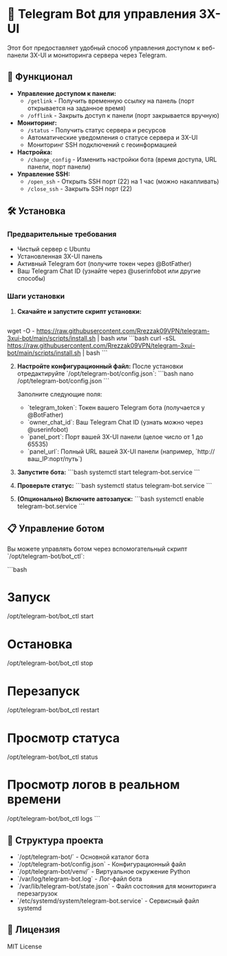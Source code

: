 # 🤖 Telegram Bot для управления 3X-UI

Этот бот предоставляет удобный способ управления доступом к веб-панели 3X-UI и мониторинга сервера через Telegram.

## 🌟 Функционал

- **Управление доступом к панели:**
  - `/getlink` - Получить временную ссылку на панель (порт открывается на заданное время)
  - `/offlink` - Закрыть доступ к панели (порт закрывается вручную)
- **Мониторинг:**
  - `/status` - Получить статус сервера и ресурсов
  - Автоматические уведомления о статусе сервера и 3X-UI
  - Мониторинг SSH подключений с геоинформацией
- **Настройка:**
  - `/change_config` - Изменить настройки бота (время доступа, URL панели, порт панели)
- **Управление SSH:**
  - `/open_ssh` - Открыть SSH порт (22) на 1 час (можно накапливать)
  - `/close_ssh` - Закрыть SSH порт (22)

## 🛠️ Установка

### Предварительные требования

- Чистый сервер с Ubuntu
- Установленная 3X-UI панель
- Активный Telegram бот (получите токен через @BotFather)
- Ваш Telegram Chat ID (узнайте через @userinfobot или другие способы)

### Шаги установки

1. **Скачайте и запустите скрипт установки:**
   ```bash
wget -O - https://raw.githubusercontent.com/Rrezzak09VPN/telegram-3xui-bot/main/scripts/install.sh | bash
   или
   \`\`\`bash
   curl -sSL https://raw.githubusercontent.com/Rrezzak09VPN/telegram-3xui-bot/main/scripts/install.sh | bash
   \`\`\`

2. **Настройте конфигурационный файл:**
   После установки отредактируйте \`/opt/telegram-bot/config.json\`:
   \`\`\`bash
   nano /opt/telegram-bot/config.json
   \`\`\`
   
   Заполните следующие поля:
   - \`telegram_token\`: Токен вашего Telegram бота (получается у @BotFather)
   - \`owner_chat_id\`: Ваш Telegram Chat ID (узнать можно через @userinfobot)
   - \`panel_port\`: Порт вашей 3X-UI панели (целое число от 1 до 65535)
   - \`panel_url\`: Полный URL вашей 3X-UI панели (например, \`http://ваш_IP:порт/путь\`)

3. **Запустите бота:**
   \`\`\`bash
   systemctl start telegram-bot.service
   \`\`\`

4. **Проверьте статус:**
   \`\`\`bash
   systemctl status telegram-bot.service
   \`\`\`

5. **(Опционально) Включите автозапуск:**
   \`\`\`bash
   systemctl enable telegram-bot.service
   \`\`\`

## 📋 Управление ботом

Вы можете управлять ботом через вспомогательный скрипт \`/opt/telegram-bot/bot_ctl\`:

\`\`\`bash
# Запуск
/opt/telegram-bot/bot_ctl start

# Остановка
/opt/telegram-bot/bot_ctl stop

# Перезапуск
/opt/telegram-bot/bot_ctl restart

# Просмотр статуса
/opt/telegram-bot/bot_ctl status

# Просмотр логов в реальном времени
/opt/telegram-bot/bot_ctl logs
\`\`\`

## 📂 Структура проекта

- \`/opt/telegram-bot/\` - Основной каталог бота
- \`/opt/telegram-bot/config.json\` - Конфигурационный файл
- \`/opt/telegram-bot/venv/\` - Виртуальное окружение Python
- \`/var/log/telegram-bot.log\` - Лог-файл бота
- \`/var/lib/telegram-bot/state.json\` - Файл состояния для мониторинга перезагрузок
- \`/etc/systemd/system/telegram-bot.service\` - Сервисный файл systemd

## 📄 Лицензия

MIT License
